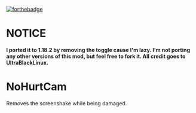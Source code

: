 [![forthebadge](https://forthebadge.com/images/badges/built-with-love.svg)](https://forthebadge.com)


# NOTICE
**I ported it to 1.18.2 by removing the toggle cause I'm lazy. I'm not porting any other versions of this mod, but feel free to fork it. All credit goes to UltraBlackLinux.**

# NoHurtCam

Removes the screenshake while being damaged.